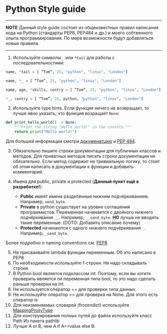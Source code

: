 # Python Style guide

---

**NOTE** Данный style guide состоит из общеизвестных правил написания кода на Python (стандарты PEP8, PEP484 и др.) и моего собтвенного опыта программирования. По мере возможности будут добавляться новые правила. 

---

1. Используйте символы `_` или `*tail` для работы с последовательностями:

```python
name, *tail = [ “Tom”, 25, "python", "linux", "London"]

name, *_ = [ “Tom”, 25, "python", "linux", "London"]

name, age, *skills, contry = [ “Tom”, 25, "python", "linux", "London"]

*_, contry = [ “Tom”, 25, python, "python", "linux", "London"]

```

2. Используйте type hints. Если функция ничего не возвращает, то лучше явно указать, что функция возращает `None`:

```python
def print_hello_world() -> None:
    """Print the string "Hello world!" in the console.""" 
    return print("Hello world!")
```

Для большей информации смотри [докуменатцию](https://docs.python.org/3/library/typing.html) и [PEP 484](https://www.python.org/dev/peps/pep-0484/).

3. Обязательно пишите строки документации для публичных классов и методов. Для приватных методов писать строки документации не обязательно. Если метод содержит не тривиальную логику, то стоит об этом написать в документации к функции и добавить комментарий.


4. Имена для public, private и protected (**Данный пункт ещё в разработке!**):
    - **Public** имеет имена разделённые нижним подчёркиванием. Например, `send_byte`.
    - **Private** в python существует на уровне соглашения программистов. Переменная начинается с двойного нижнего подчёркивания `__`. Например, `__send_byte`. **НО** лучше не вводить такие переменные. (DOTO: Добавить описание почему)
    - **Protected** начинаются с одного нижнего подчёркивания `_`. Например, `_send_byte`.

Более подробно о naming conventions cм. [PEP8](https://www.python.org/dev/peps/pep-0008/#naming-conventions)


5. Не присваивайте lambda функции переменным. Об это написано в PEP8
6. По необходимости используйте f-строки. Не надо складывать строки.
7. В Python bool является подклассом int. Поэтому, если вы хотите проверить является ли переменная типа bool, то это надо сделать раньше проверки на int.
8. Не используется оператор == для проверки типа данных.
9. Не используйте оператор == для проверка на None. Для этого есть оператор is
10. Для неизменяемых словарей (frozendict) используйте [MappingProxyType](https://docs.python.org/3/library/types.html#types.MappingProxyType)
11. Для конструирования полных путей до файла используйте класс Path Из пакета pathlib
12. Лучше A or B, чем A if A==value else B.